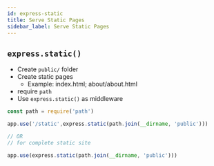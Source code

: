 ```yaml
---
id: express-static
title: Serve Static Pages
sidebar_label: Serve Static Pages
---
```


## ```express.static()```

- Create ```public/``` folder
- Create static pages
  - Example: index.html; about/about.html
- require ```path```
- Use ```express.static()``` as middleware

```js title="app.js"
const path = require('path')

app.use('/static',express.static(path.join(__dirname, 'public')))

// OR
// for complete static site

app.use(express.static(path.join(__dirname, 'public')))
```
